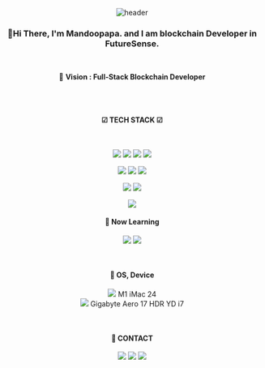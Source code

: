 <div align=center>
  
![header](https://capsule-render.vercel.app/api?type=waving&color=timeGradient&height=280&section=header&text=Mandoopapa&fontSize=80&animation=fadeIn)

### 👋Hi There, I'm Mandoopapa. and I am blockchain Developer in FutureSense.

  <br>
  
🎯 **Vision : Full-Stack Blockchain Developer**
  
  <br><br>
  
#### ☑ TECH STACK ☑

  <br>
  
  <img src="https://img.shields.io/badge/-HTML-orange?style=flat-square&logo=html5&logoColor=black"/> <img src="https://img.shields.io/badge/-CSS-1572B6?style=flat-square&logo=css3&logoColor=white"/> <img src="https://img.shields.io/badge/-Javascript-F7DF1E?style=flat-square&logo=javascript&logoColor=black"/> <img src="https://img.shields.io/badge/-React-61DAFB?style=flat-square&logo=react&logoColor=black"/>
  
  <img src="https://img.shields.io/badge/-GO%20LANG-00ADD8?style=flat-square&logo=Go&logoColor=white"/>  <img src="https://img.shields.io/badge/-Python-3776AB?style=flat-square&logo=python&logoColor=white"/> <img src="https://img.shields.io/badge/-NodeJS-339933?style=flat-square&logo=node.js&logoColor=white"/>
  
   <img src="https://img.shields.io/badge/-AWS-yellow?style=flat-square&logo=Amazon aws&logoColor=black"/> <img src="https://img.shields.io/badge/-Heroku-430098?style=flat-square&logo=Heroku&logoColor=white"/>
  
  <img src="https://img.shields.io/badge/-Flutter-02569B?style=flat-square&logo=flutter&logoColor=white"/>
  
  <br>
  
#### 📖  Now Learning
 <img src="https://img.shields.io/badge/-Swift-F05138?style=flat-square&logo=swift&logoColor=white"/> <img src="https://img.shields.io/badge/-Solidity-363636?style=flat-square&logo=solidity&logoColor=white"/>
  
  <br>

#### 📖  OS, Device
  <img src="https://img.shields.io/badge/-macos-000000?style=flat-square&logo=macos&logoColor=white"/>      M1 iMac 24
  <br>
   <img src="https://img.shields.io/badge/-windows-0078D6?style=flat-square&logo=windows&logoColor=white"/>   Gigabyte Aero 17 HDR YD i7 

  <br>
  
#### 📲 CONTACT

<a href="mailto:jslee@futuresense.co.kr"><img src="https://img.shields.io/badge/-jslee@futuresense.co.kr-EA4335?style=flat-square&logo=gmail&logoColor=white"/></a>
<a href="https://mdpapa.tistory.com"><img src="https://img.shields.io/badge/-ITBlog-black?style=flat-square&logo=dev.to&logoColor=white"/></a>
<a href="https://www.linkedin.com/in/jae-seong-lee-7550b152/"><img src="https://img.shields.io/badge/-LinkedIn-0A66C2?style=flat-square&logo=linkedin&logoColor=white" /></a> 
</div>

  
<br>
